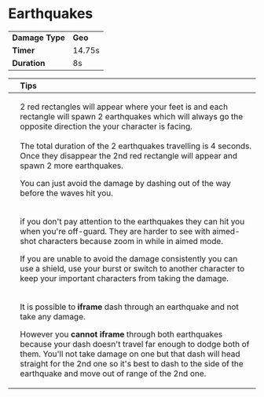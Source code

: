 # Earthquakes

|  |  |
| :--- | :--- |
| **Damage Type** | **Geo** |
| **Timer** | 14.75s |
| **Duration** | 8s |

<table>
  <thead>
    <tr>
      <th style="text-align:left"></th>
      <th style="text-align:left">Tips</th>
    </tr>
  </thead>
  <tbody>
    <tr>
      <td style="text-align:left"></td>
      <td style="text-align:left">
        <p>2 red rectangles will appear where your feet is and each rectangle will
          spawn 2 earthquakes which will always go the opposite direction the your
          character is facing.
          <br />
          <br />The total duration of the 2 earthquakes travelling is 4 seconds. Once
          they disappear the 2nd red rectangle will appear and spawn 2 more earthquakes.</p>
        <p></p>
        <p>You can just avoid the damage by dashing out of the way before the waves
          hit you.</p>
      </td>
    </tr>
    <tr>
      <td style="text-align:left"></td>
      <td style="text-align:left">
        <p>if you don&apos;t pay attention to the earthquakes they can hit you when
          you&apos;re off-guard. They are harder to see with aimed-shot characters
          because zoom in while in aimed mode.</p>
        <p></p>
        <p>If you are unable to avoid the damage consistently you can use a shield,
          use your burst or switch to another character to keep your important characters
          from taking the damage.</p>
      </td>
    </tr>
    <tr>
      <td style="text-align:left"></td>
      <td style="text-align:left">
        <p>It is possible to <b>iframe</b> dash through an earthquake and not take
          any damage.</p>
        <p></p>
        <p>However you <b>cannot iframe</b> through both earthquakes because your dash
          doesn&apos;t travel far enough to dodge both of them. You&apos;ll not take
          damage on one but that dash will head straight for the 2nd one so it&apos;s
          best to dash to the side of the earthquake and move out of range of the
          2nd one.</p>
      </td>
    </tr>
  </tbody>
</table>


